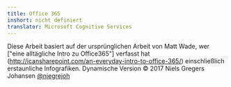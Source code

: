 ```yaml
---
title: Office 365
inshort: nicht definiert
translator: Microsoft Cognitive Services
---
```



Diese Arbeit basiert auf der ursprünglichen Arbeit von Matt Wade, wer ["eine alltägliche Intro zu Office365"] verfasst hat (http://icansharepoint.com/an-everyday-intro-to-office-365/) einschließlich erstaunliche Infografiken. Dynamische Version © 2017 Niels Gregers Johansen [@niegrejoh](https://twitter.com/niegrejoh)

